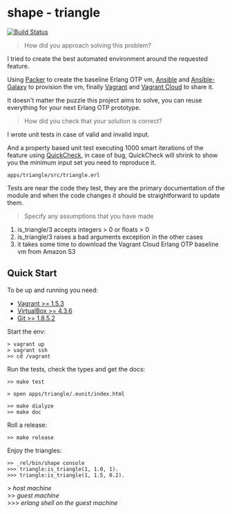 # shape - triangle

[![Build Status](https://travis-ci.org/rymir/shape.svg?branch=master)](https://travis-ci.org/rymir/shape)

> How did you approach solving this problem?

I tried to create the best automated environment around the requested feature.

Using [Packer](http://www.packer.io/) to create the baseline Erlang OTP vm, [Ansible](http://www.ansible.com/) and [Ansible-Galaxy](https://galaxy.ansible.com/) to provision the vm, finally [Vagrant](http://www.vagrantup.com/) and [Vagrant Cloud](https://vagrantcloud.com/) to share it.

It doesn't matter the puzzle this project aims to solve, you can reuse everything for your next Erlang OTP prototype.


> How did you check that your solution is correct?

I wrote unit tests in case of valid and invalid input.

And a property based unit test executing 1000 smart iterations of the feature using [QuickCheck](http://www.quviq.com/index.html), in case of bug, QuickCheck will shrink to show you the minimum input set you need to reproduce it.

`apps/triangle/src/triangle.erl`

Tests are near the code they test, they are the primary documentation of the module and when the code changes it should be straightforward to update them. 
> Specify any assumptions that you have made

1. is_triangle/3 accepts integers > 0 or floats > 0
2. is_triangle/3 raises a bad arguments exception in the other cases
3. it takes some time to download the Vagrant Cloud Erlang OTP baseline vm from Amazon S3   

## Quick Start

To be up and running you need:

- [Vagrant >= 1.5.3](https://www.vagrantup.com/downloads.html)
- [VirtualBox >= 4.3.6](https://www.virtualbox.org/wiki/Downloads)
- [Git >= 1.8.5.2](http://git-scm.com/downloads)

Start the env:

```
> vagrant up
> vagrant ssh
>> cd /vagrant
```
Run the tests, check the types and get the docs:

```
>> make test
```
```
> open apps/triangle/.eunit/index.html
```
```
>> make dialyze
>> make doc
```
Roll a release:

```
>> make release
```
Enjoy the triangles:

```
>> _rel/bin/shape console
>>> triangle:is_triangle(1, 1.0, 1).
>>> triangle:is_triangle(1, 1.5, 0.2).
```

&gt; *host machine* <br/>
&gt;&gt; *guest machine* <br/>
&gt;&gt;&gt; *erlang shell on the guest machine* <br/>

